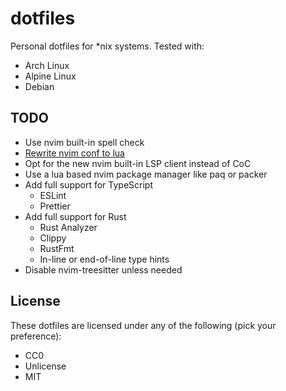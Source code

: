 # dotfiles
Personal dotfiles for *nix systems. Tested with:
- Arch Linux
- Alpine Linux
- Debian

## TODO
- Use nvim built-in spell check
- [Rewrite nvim conf to lua](https://oroques.dev/notes/neovim-init/)
- Opt for the new nvim built-in LSP client instead of CoC
- Use a lua based nvim package manager like paq or packer
- Add full support for TypeScript
  - ESLint
  - Prettier
- Add full support for Rust
  - Rust Analyzer
  - Clippy
  - RustFmt
  - In-line or end-of-line type hints
- Disable nvim-treesitter unless needed

## License
These dotfiles are licensed under any of the following (pick your preference):
- CC0
- Unlicense
- MIT

